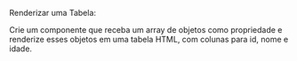 Renderizar uma Tabela: 

Crie um componente que receba um array de objetos como propriedade e renderize esses objetos em uma tabela HTML, com colunas para id, nome e idade.
